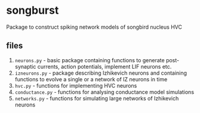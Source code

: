 # songburst
Package to construct spiking network models of songbird nucleus HVC

## files

1. `neurons.py` - basic package containing functions to generate post-synaptic currents, action potentials, implement LIF neurons etc.
2. `izneurons.py` - package describing Izhikevich neurons and containing functions to evolve a single or a network of IZ neurons in time
3. `hvc.py` - functions for implementing HVC neurons
4. `conductance.py` - functions for analysing conductance model simulations
5. `networks.py` - functions for simulating large networks of Izhikevich neurons
